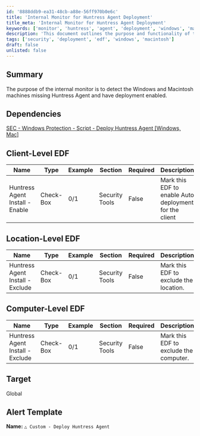 ```yaml
---
id: '8888ddb9-ea31-48cb-a88e-56ff970b0e6c'
title: 'Internal Monitor for Huntress Agent Deployment'
title_meta: 'Internal Monitor for Huntress Agent Deployment'
keywords: ['monitor', 'huntress', 'agent', 'deployment', 'windows', 'macintosh']
description: 'This document outlines the purpose and functionality of the internal monitor designed to detect Windows and Macintosh machines that are missing the Huntress Agent and have deployment enabled. It includes details on dependencies, client-level, location-level, and computer-level EDFs, as well as the alert template for deploying the Huntress Agent.'
tags: ['security', 'deployment', 'edf', 'windows', 'macintosh']
draft: false
unlisted: false
---
```

## Summary

The purpose of the internal monitor is to detect the Windows and Macintosh machines missing Huntress Agent and have deployment enabled.

## Dependencies

[SEC - Windows Protection - Script - Deploy Huntress Agent [Windows, Mac]](https://proval.itglue.com/DOC-5078775-16803042)

## Client-Level EDF

| Name                          | Type      | Example | Section        | Required | Description                                          |
|-------------------------------|-----------|---------|----------------|----------|------------------------------------------------------|
| Huntress Agent Install - Enable | Check-Box | 0/1     | Security Tools | False    | Mark this EDF to enable Auto deployment for the client |

## Location-Level EDF

| Name                          | Type      | Example | Section        | Required | Description                                      |
|-------------------------------|-----------|---------|----------------|----------|--------------------------------------------------|
| Huntress Agent Install - Exclude | Check-Box | 0/1     | Security Tools | False    | Mark this EDF to exclude the location.           |

## Computer-Level EDF

| Name                          | Type      | Example | Section        | Required | Description                                      |
|-------------------------------|-----------|---------|----------------|----------|--------------------------------------------------|
| Huntress Agent Install - Exclude | Check-Box | 0/1     | Security Tools | False    | Mark this EDF to exclude the computer.           |

## Target

Global

## Alert Template

**Name:** `△ Custom - Deploy Huntress Agent`






